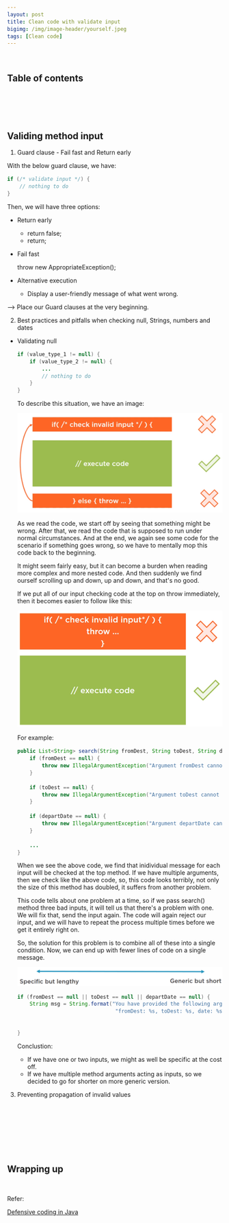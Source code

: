 ```yaml
---
layout: post
title: Clean code with validate input
bigimg: /img/image-header/yourself.jpeg
tags: [Clean code]
---
```





<br>

## Table of contents





<br>

## 





<br>

## Validing method input
1. Guard clause - Fail fast and Return early

With the below guard clause, we have:

```java
if (/* validate input */) {
    // nothing to do    
}
```

Then, we will have three options:
- Return early

    - return false;
    - return;

- Fail fast

    throw new AppropriateException();

- Alternative execution

    - Display a user-friendly message of what went wrong.

--> Place our Guard clauses at the very beginning.

2. Best practices and pitfalls when checking null, Strings, numbers and dates
- Validating null

    ```java
    if (value_type_1 != null) {
        if (value_type_2 != null) {
            ...
            // nothing to do
        }
    }
    ```

    To describe this situation, we have an image:

    ![](../img/clean-code/defensive-coding/validating-null.png)

    As we read the code, we start off by seeing that something might be wrong. After that, we read the code that is supposed to run under normal circumstances. And at the end, we again see some code for the scenario if something goes wrong, so we have to mentally mop this code back to the beginning.

    It might seem fairly easy, but it can become a burden when reading more complex and more nested code. And then suddenly we find ourself scrolling up and down, up and down, and that's no good.

    If we put all of our input checking code at the top on throw immediately, then it becomes easier to follow like this:

    ![](../img/clean-code/defensive-coding/validating-null-2.png)

    For example:

    ```java
    public List<String> search(String fromDest, String toDest, String departDate, int passengerNum) {
        if (fromDest == null) {
            throw new IllegalArgumentException("Argument fromDest cannot be null");
        }

        if (toDest == null) {
            throw new IllegalArgumentException("Argument toDest cannot be null");
        }

        if (departDate == null) {
            throw new IllegalArgumentException("Argument departDate cannot be null");
        }

        ...
    } 
    ```

    When we see the above code, we find that inidividual message for each input will be checked at the top method. If we have multiple arguments, then we check like the above code, so, this code looks terribly, not only the size of this method has doubled, it suffers from another problem.
    
    This code tells about one problem at a time, so if we pass search() method three bad inputs, it will tell us that there's a problem with one. We will fix that, send the input again. The code will again reject our input, and we will have to repeat the process multiple times before we get it entirely right on.

    So, the solution for this problem is to combine all of these into a single condition. Now, we can end up with fewer lines of code on a single message.

    ![](../img/clean-code/defensive-coding/limit-argument-checking.png)

    ```java
    if (fromDest == null || toDest == null || departDate == null) {
        String msg = String.format("You have provided the following arguments, none of them can be null. " + 
                                    "fromDest: %s, toDest: %s, date: %s", fromDest, toDest, departDate);

        
    }
    ```

    Conclustion:
    - If we have one or two inputs, we might as well be specific at the cost off.
    - If we have multiple method arguments acting as inputs, so we decided to go for shorter on more generic version.

3. Preventing propagation of invalid values





<br>

## 




<br>

## 




<br>

## Wrapping up




<br>

Refer:

[Defensive coding in Java](pluralsight.com)